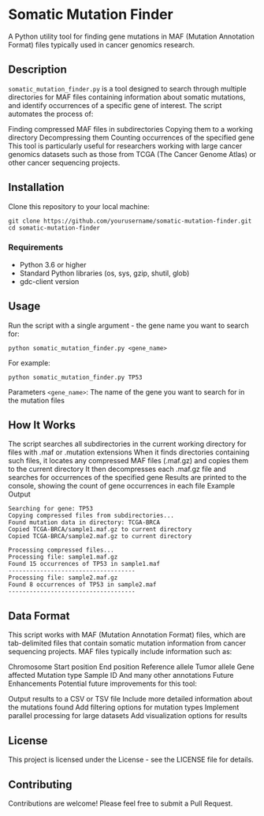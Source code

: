 # Somatic Mutation Finder
A Python utility tool for finding gene mutations in MAF (Mutation Annotation Format) files typically used in cancer genomics research.

## Description
`somatic_mutation_finder.py` is a tool designed to search through multiple directories for MAF files containing information about somatic mutations, and identify occurrences of a specific gene of interest. The script automates the process of:

Finding compressed MAF files in subdirectories
Copying them to a working directory
Decompressing them
Counting occurrences of the specified gene
This tool is particularly useful for researchers working with large cancer genomics datasets such as those from TCGA (The Cancer Genome Atlas) or other cancer sequencing projects.

## Installation
Clone this repository to your local machine:
```
git clone https://github.com/yourusername/somatic-mutation-finder.git
cd somatic-mutation-finder
```

### Requirements
- Python 3.6 or higher
- Standard Python libraries (os, sys, gzip, shutil, glob)
- gdc-client version

## Usage
Run the script with a single argument - the gene name you want to search for:

``` python somatic_mutation_finder.py <gene_name> ```

For example:

``` python somatic_mutation_finder.py TP53 ```

Parameters
`<gene_name>`: The name of the gene you want to search for in the mutation files
## How It Works
The script searches all subdirectories in the current working directory for files with .maf or .mutation extensions
When it finds directories containing such files, it locates any compressed MAF files (.maf.gz) and copies them to the current directory
It then decompresses each .maf.gz file and searches for occurrences of the specified gene
Results are printed to the console, showing the count of gene occurrences in each file
Example Output
```
Searching for gene: TP53
Copying compressed files from subdirectories...
Found mutation data in directory: TCGA-BRCA
Copied TCGA-BRCA/sample1.maf.gz to current directory
Copied TCGA-BRCA/sample2.maf.gz to current directory

Processing compressed files...
Processing file: sample1.maf.gz
Found 15 occurrences of TP53 in sample1.maf
------------------------------------
Processing file: sample2.maf.gz
Found 8 occurrences of TP53 in sample2.maf
------------------------------------
```

## Data Format
This script works with MAF (Mutation Annotation Format) files, which are tab-delimited files that contain somatic mutation information from cancer sequencing projects. MAF files typically include information such as:

Chromosome
Start position
End position
Reference allele
Tumor allele
Gene affected
Mutation type
Sample ID
And many other annotations
Future Enhancements
Potential future improvements for this tool:

Output results to a CSV or TSV file
Include more detailed information about the mutations found
Add filtering options for mutation types
Implement parallel processing for large datasets
Add visualization options for results
## License
This project is licensed under the  License - see the LICENSE file for details.

## Contributing
Contributions are welcome! Please feel free to submit a Pull Request.








 
